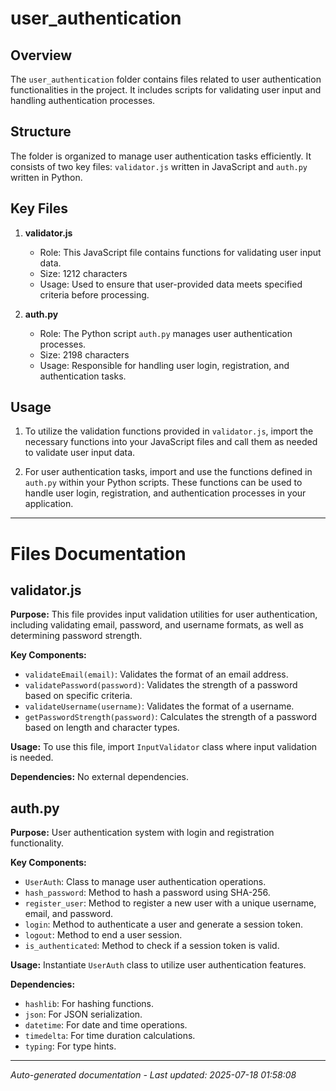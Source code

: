 # user_authentication

## Overview
The `user_authentication` folder contains files related to user authentication functionalities in the project. It includes scripts for validating user input and handling authentication processes.

## Structure
The folder is organized to manage user authentication tasks efficiently. It consists of two key files: `validator.js` written in JavaScript and `auth.py` written in Python.

## Key Files
1. **validator.js**
   - Role: This JavaScript file contains functions for validating user input data.
   - Size: 1212 characters
   - Usage: Used to ensure that user-provided data meets specified criteria before processing.

2. **auth.py**
   - Role: The Python script `auth.py` manages user authentication processes.
   - Size: 2198 characters
   - Usage: Responsible for handling user login, registration, and authentication tasks.

## Usage
1. To utilize the validation functions provided in `validator.js`, import the necessary functions into your JavaScript files and call them as needed to validate user input data.

2. For user authentication tasks, import and use the functions defined in `auth.py` within your Python scripts. These functions can be used to handle user login, registration, and authentication processes in your application.

---

# Files Documentation

## validator.js

**Purpose:** This file provides input validation utilities for user authentication, including validating email, password, and username formats, as well as determining password strength.

**Key Components:**
- `validateEmail(email)`: Validates the format of an email address.
- `validatePassword(password)`: Validates the strength of a password based on specific criteria.
- `validateUsername(username)`: Validates the format of a username.
- `getPasswordStrength(password)`: Calculates the strength of a password based on length and character types.

**Usage:** To use this file, import `InputValidator` class where input validation is needed.

**Dependencies:** No external dependencies.

## auth.py

**Purpose:** User authentication system with login and registration functionality.

**Key Components:**
- `UserAuth`: Class to manage user authentication operations.
- `hash_password`: Method to hash a password using SHA-256.
- `register_user`: Method to register a new user with a unique username, email, and password.
- `login`: Method to authenticate a user and generate a session token.
- `logout`: Method to end a user session.
- `is_authenticated`: Method to check if a session token is valid.

**Usage:** Instantiate `UserAuth` class to utilize user authentication features.

**Dependencies:** 
- `hashlib`: For hashing functions.
- `json`: For JSON serialization.
- `datetime`: For date and time operations.
- `timedelta`: For time duration calculations.
- `typing`: For type hints.

---
*Auto-generated documentation - Last updated: 2025-07-18 01:58:08*
